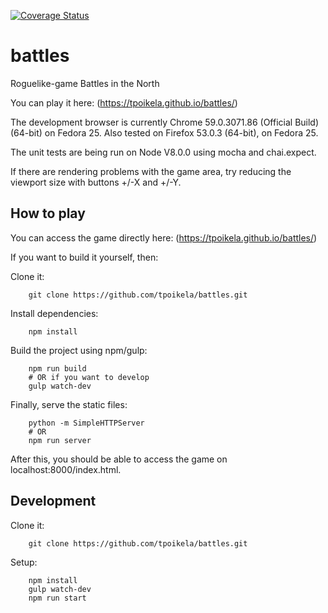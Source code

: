[![Coverage Status](https://coveralls.io/repos/tpoikela/battles/badge.svg?branch=master)](https://coveralls.io/r/tpoikela/battles?branch=master)

# battles
Roguelike-game Battles in the North

You can play it here: (https://tpoikela.github.io/battles/)

The development browser is currently Chrome 59.0.3071.86 (Official Build)
(64-bit) on Fedora 25.  Also tested on Firefox 53.0.3 (64-bit), on Fedora 25.

The unit tests are being run on Node V8.0.0 using mocha and chai.expect.

If there are rendering problems with the game area, try reducing the viewport
size with buttons +/-X and +/-Y.

## How to play

You can access the game directly here: (https://tpoikela.github.io/battles/)

If you want to build it yourself, then:

Clone it:
```code
    git clone https://github.com/tpoikela/battles.git
```

Install dependencies:
```code
    npm install
```

Build the project using npm/gulp:
```code
    npm run build
    # OR if you want to develop
    gulp watch-dev
```

Finally, serve the static files:
```code
    python -m SimpleHTTPServer
    # OR
    npm run server
```

After this, you should be able to access the game on localhost:8000/index.html.

## Development
 
Clone it:
```code
    git clone https://github.com/tpoikela/battles.git
```

Setup:
```code
    npm install
    gulp watch-dev
    npm run start
``` 
 
 

